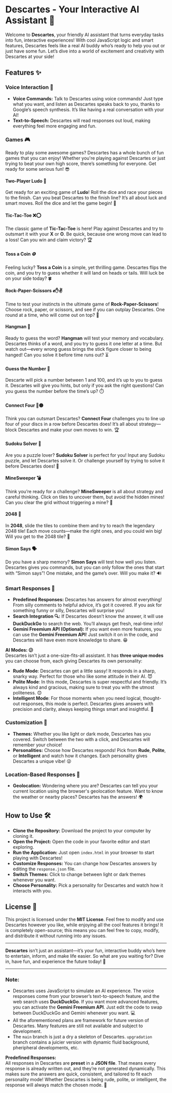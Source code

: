 # Descartes - Your Interactive AI Assistant 🤖

Welcome to **Descartes**, your friendly AI assistant that turns everyday tasks into fun, interactive experiences! With cool JavaScript logic and smart features, Descartes feels like a real AI buddy who’s ready to help you out or just have some fun. Let’s dive into a world of excitement and creativity with Descartes at your side!

## Features ✨

### **Voice Interaction 🎤**
- **Voice Commands:** Talk to Descartes using voice commands! Just type what you want, and listen as Descartes speaks back to you, thanks to Google’s speech synthesis. It’s like having a real conversation with your AI!
- **Text-to-Speech:** Descartes will read responses out loud, making everything feel more engaging and fun. 

### **Games 🎮**
Ready to play some awesome games? Descartes has a whole bunch of fun games that you can enjoy! Whether you're playing against Descartes or just trying to beat your own high score, there’s something for everyone. Get ready for some serious fun! 😎

#### **Two-Player Ludo 🎲**
Get ready for an exciting game of **Ludo**! Roll the dice and race your pieces to the finish. Can you beat Descartes to the finish line? It’s all about luck and smart moves. Roll the dice and let the game begin! 🎉

#### **Tic-Tac-Toe ❌⭕**
The classic game of **Tic-Tac-Toe** is here! Play against Descartes and try to outsmart it with your **X** or **O**. Be quick, because one wrong move can lead to a loss! Can you win and claim victory? 🏆

#### **Toss a Coin 🪙**
Feeling lucky? **Toss a Coin** is a simple, yet thrilling game. Descartes flips the coin, and you try to guess whether it will land on heads or tails. Will luck be on your side today? 🍀

#### **Rock-Paper-Scissors ✊✋✌️**
Time to test your instincts in the ultimate game of **Rock-Paper-Scissors**! Choose rock, paper, or scissors, and see if you can outplay Descartes. One round at a time, who will come out on top? 🥇

#### **Hangman 👤**
Ready to guess the word? **Hangman** will test your memory and vocabulary. Descartes thinks of a word, and you try to guess it one letter at a time. But watch out—every wrong guess brings the stick figure closer to being hanged! Can you solve it before time runs out? ⏳

#### **Guess the Number 🔢**
Descarte will pick a number between 1 and 100, and it’s up to you to guess it. Descartes will give you hints, but only if you ask the right questions! Can you guess the number before the time’s up? ⏱️

#### **Connect Four 🔴🟡**
Think you can outsmart Descartes? **Connect Four** challenges you to line up four of your discs in a row before Descartes does! It’s all about strategy—block Descartes and make your own moves to win. 🏆

#### **Sudoku Solver 🧩**
Are you a puzzle lover? **Sudoku Solver** is perfect for you! Input any Sudoku puzzle, and let Descartes solve it. Or challenge yourself by trying to solve it before Descartes does! 🧠

#### **MineSweeper 💣**
Think you’re ready for a challenge? **MineSweeper** is all about strategy and careful thinking. Click on tiles to uncover them, but avoid the hidden mines! Can you clear the grid without triggering a mine? 🏅

#### **2048 🔲**
In **2048**, slide the tiles to combine them and try to reach the legendary 2048 tile! Each move counts—make the right ones, and you could win big! Will you get to the 2048 tile? 🏁

#### **Simon Says 🗣️**
Do you have a sharp memory? **Simon Says** will test how well you listen. Descartes gives you commands, but you can only follow the ones that start with “Simon says”! One mistake, and the game’s over. Will you make it? 🔊

### **Smart Responses 💬**
- **Predefined Responses:** Descartes has answers for almost everything! From silly comments to helpful advice, it’s got it covered. If you ask for something funny or silly, Descartes will surprise you!
- **Search Integration 🔍:** If Descartes doesn’t know the answer, it will use **DuckDuckGo** to search the web. You’ll always get fresh, real-time info!
- **Gemini Freemium API (Optional):** If you want even more features, you can use the **Gemini Freemium API**! Just switch it on in the code, and Descartes will have even more knowledge to share. 😁

**AI Modes: 😕**  
Descartes isn’t just a one-size-fits-all assistant. It has **three unique modes** you can choose from, each giving Descartes its own personality:

- **Rude Mode**: Descartes can get a little sassy! It responds in a sharp, snarky way. Perfect for those who like some attitude in their AI. 😈
- **Polite Mode**: In this mode, Descartes is super respectful and friendly. It’s always kind and gracious, making sure to treat you with the utmost politeness. 😊
- **Intelligent Mode**: For those moments when you need logical, thought-out responses, this mode is perfect. Descartes gives answers with precision and clarity, always keeping things smart and insightful. 🧠

### **Customization 🎨**
- **Themes:** Whether you like light or dark mode, Descartes has you covered. Switch between the two with a click, and Descartes will remember your choice!
- **Personalities:** Choose how Descartes responds! Pick from **Rude**, **Polite**, or **Intelligent** and watch how it changes. Each personality gives Descartes a unique vibe! 😜

### **Location-Based Responses 📍**
- **Geolocation:** Wondering where you are? Descartes can tell you your current location using the browser's geolocation feature. Want to know the weather or nearby places? Descartes has the answers! 🌍

## How to Use 🛠️

- **Clone the Repository:** Download the project to your computer by cloning it.
- **Open the Project:** Open the code in your favorite editor and start exploring.
- **Run the Application:** Just open `index.html` in your browser to start playing with Descartes!
- **Customize Responses:** You can change how Descartes answers by editing the `response.json` file.
- **Switch Themes:** Click to change between light or dark themes whenever you want.
- **Choose Personality:** Pick a personality for Descartes and watch how it interacts with you.

## License 📜
This project is licensed under the **MIT License**. Feel free to modify and use Descartes however you like, while enjoying all the cool features it brings! It is completely open-source; this means you can feel free to copy, modify, and distribute it without running into any issues.

---

**Descartes** isn’t just an assistant—it’s your fun, interactive buddy who’s here to entertain, inform, and make life easier. So what are you waiting for? Dive in, have fun, and experience the future today! 🚀

---

### **Note:**  
- Descartes uses JavaScript to simulate an AI experience. The voice responses come from your browser’s text-to-speech feature, and the web search uses **DuckDuckGo**. If you want more advanced features, you can activate the **Gemini Freemium API**. Just edit the code to swap between DuckDuckGo and Gemini whenever you want. 💻
- All the aforementioned plans are framework for future version of Descartes. Many features are still not available and subject to development.
- The `main` branch is just a dry a skeleton of Descartes. `upgradation` branch contains a juicier version with dynamic fluid background, pheripheral developments, etc.


**Predefined Responses:**  
All responses in Descartes are **preset** in a **JSON file**. That means every response is already written out, and they’re not generated dynamically. This makes sure the answers are quick, consistent, and tailored to fit each personality mode! Whether Descartes is being rude, polite, or intelligent, the response will always match the chosen mode. 🎤
